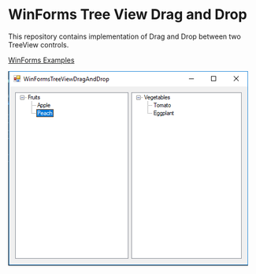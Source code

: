 # WinForms Tree View Drag and Drop

This repository contains implementation of Drag and Drop between two TreeView controls.

[WinForms Examples](https://github.com/NikolaGrujic91/WinForms-Examples)

![image missing](App.png "Application UI")